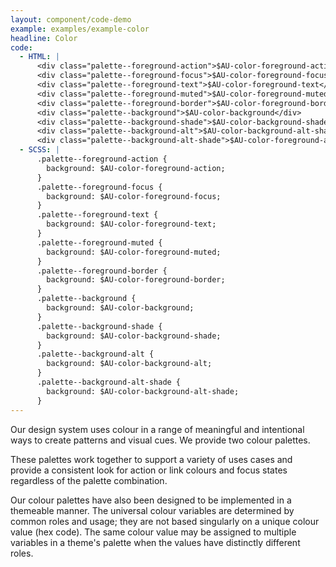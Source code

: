 ```yaml
---
layout: component/code-demo
example: examples/example-color
headline: Color
code:
  - HTML: |
      <div class="palette--foreground-action">$AU-color-foreground-action</div>
      <div class="palette--foreground-focus">$AU-color-foreground-focus</div>
      <div class="palette--foreground-text">$AU-color-foreground-text</div>
      <div class="palette--foreground-muted">$AU-color-foreground-muted</div>
      <div class="palette--foreground-border">$AU-color-foreground-border</div>
      <div class="palette--background">$AU-color-background</div>
      <div class="palette--background-shade">$AU-color-background-shade</div>
      <div class="palette--background-alt">$AU-color-background-alt-shade</div>
      <div class="palette--background-alt-shade">$AU-color-foreground-action</div>
  - SCSS: |
      .palette--foreground-action {
        background: $AU-color-foreground-action;
      }
      .palette--foreground-focus {
        background: $AU-color-foreground-focus;
      }
      .palette--foreground-text {
        background: $AU-color-foreground-text;
      }
      .palette--foreground-muted {
        background: $AU-color-foreground-muted;
      }
      .palette--foreground-border {
        background: $AU-color-foreground-border;
      }
      .palette--background {
        background: $AU-color-background;
      }
      .palette--background-shade {
        background: $AU-color-background-shade;
      }
      .palette--background-alt {
        background: $AU-color-background-alt;
      }
      .palette--background-alt-shade {
        background: $AU-color-background-alt-shade;
      }
---
```


Our design system uses colour in a range of meaningful and intentional ways to create patterns and visual cues. We provide two colour palettes.

These palettes work together to support a variety of uses cases and provide a consistent look for action or link colours and focus states regardless of the palette combination.

Our colour palettes have also been designed to be implemented in a themeable manner. The universal colour variables are determined by common roles and usage; they are not based singularly on a unique colour value (hex code). The same colour value may be assigned to multiple variables in a theme's palette when the values have distinctly different roles.

